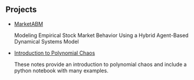 ## Projects

- [MarketABM](https://github.com/dcline1/MarketABM)

  Modeling Empirical Stock Market Behavior Using a Hybrid Agent-Based Dynamical Systems Model


- [Introduction to Polynomial Chaos](https://github.com/dcline1/PolynomialChaos)

  These notes provide an introduction to polynomial chaos and include a python notebook with many examples.
  
  
  
  
  
 
<br>

<br>

<br>

<br>

<br>

<br>

<br>

<br>

<br>

<br>

